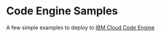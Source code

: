 # Code Engine Samples
A few simple examples to deploy to [IBM Cloud Code Engine](https://www.ibm.com/cloud/code-engine)
